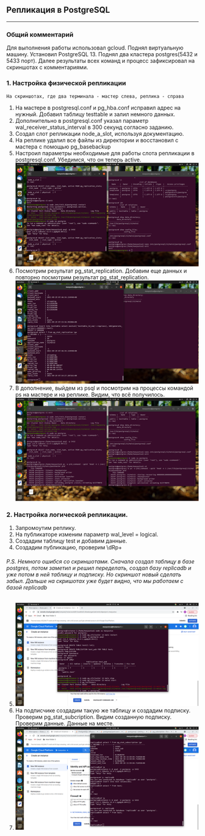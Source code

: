 ## Репликация в PostgreSQL
---
### Общий комментарий
Для выполнения работы использовал gcloud. Поднял виртуальную машину. Установил PostgreSQL 13. Поднял два кластера postgres(5432 и 5433 порт). Далее результаты всех команд и процесс зафиксировал на скриншотах с комментариями.
### 1. Настройка физической репликации
    На скриншотах, где два терминала - мастер слева, реплика - справа
1. На мастере в postgresql.conf и pg_hba.conf исправил адрес на нужный. Добавил таблицу testtable и залил немного данных.
2. Дополнительно в postgresql.conf указал параметр wal_receiver_status_interval в 300 секунд согласно заданию.
3. Создал слот репликации node_a_slot, используя документацию.
4. На реплике удалил все файлы из директории и восстановил с мастера с помощью pg_basebackup
5. Настроил параметры необходимые для работы слота репликации в postgresql.conf. Убедимся, что он теперь active.
![slotisworking](https://github.com/maxyustus/RDBM_OTUS/blob/main/7.%20%D0%A0%D0%B5%D0%BF%D0%BB%D0%B8%D0%BA%D0%B0%D1%86%D0%B8%D1%8F%20%D0%B2%20postgreSQL/replication%20slot%20is%20working.png)
6. Посмотрим результат pg_stat_replication. Добавим еще данных и повторно посмотрим результат pg_stat_replication.
![pgstatreplication](https://github.com/maxyustus/RDBM_OTUS/blob/main/7.%20%D0%A0%D0%B5%D0%BF%D0%BB%D0%B8%D0%BA%D0%B0%D1%86%D0%B8%D1%8F%20%D0%B2%20postgreSQL/pgstatreplication.png)
7. В дополнение, выйдем из psql и посмотрим на процессы командой ps на мастере и на реплике. Видим, что всё получилось.
![Processing](https://github.com/maxyustus/RDBM_OTUS/blob/main/7.%20%D0%A0%D0%B5%D0%BF%D0%BB%D0%B8%D0%BA%D0%B0%D1%86%D0%B8%D1%8F%20%D0%B2%20postgreSQL/processing.png)

### 2. Настройка логической репликации.
1. Запромоутим реплику.
2. На публикаторе изменим параметр wal_level = logical.
3. Создадим таблицу test и добавим данные.
4. Создадим публикацию, проверим \dRp+
###### P.S. Немного ошибся со скриншотами. Сначала создал таблицу в базе postgres, потом заметил и решил переделать, создал базу replicadb и уже потом в ней таблицу и подписку. Но скриншот новый сделать забыл. Дальше на скришотах уже будет видно, что мы работаем с базой replicadb
5. ![publication](https://github.com/maxyustus/RDBM_OTUS/blob/main/7.%20%D0%A0%D0%B5%D0%BF%D0%BB%D0%B8%D0%BA%D0%B0%D1%86%D0%B8%D1%8F%20%D0%B2%20postgreSQL/publication.png)
6. На подписчике создадим такую же таблицу и создадим подписку. Проверим pg_stat_subcription. Видим созданную подписку. Проверим данные. Данные на месте.
7. ![logical complete](https://github.com/maxyustus/RDBM_OTUS/blob/main/7.%20%D0%A0%D0%B5%D0%BF%D0%BB%D0%B8%D0%BA%D0%B0%D1%86%D0%B8%D1%8F%20%D0%B2%20postgreSQL/logical%20complete.png)

